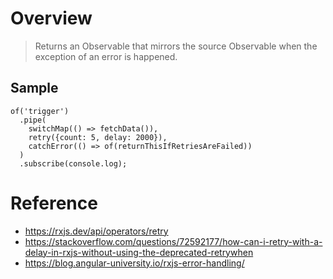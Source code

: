 # Overview
> Returns an Observable that mirrors the source Observable when the exception of an error is happened.
## Sample
```
of('trigger')
  .pipe(
    switchMap(() => fetchData()),
    retry({count: 5, delay: 2000}),
    catchError(() => of(returnThisIfRetriesAreFailed))
  )
  .subscribe(console.log);
```

# Reference
- https://rxjs.dev/api/operators/retry
- https://stackoverflow.com/questions/72592177/how-can-i-retry-with-a-delay-in-rxjs-without-using-the-deprecated-retrywhen
- https://blog.angular-university.io/rxjs-error-handling/

